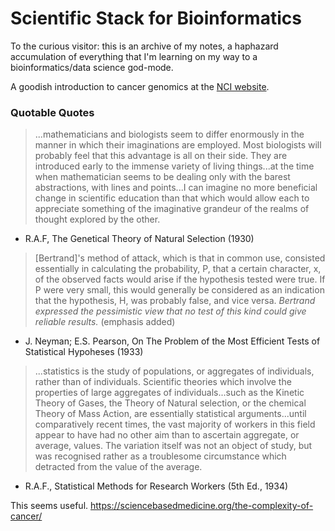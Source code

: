 # Scientific Stack for Bioinformatics

To the curious visitor: this is an archive of my notes, a haphazard accumulation of everything that I'm learning on my way to a bioinformatics/data science god-mode. 

A goodish introduction to cancer genomics at the [NCI website](https://www.cancer.gov/about-nci/organization/ccg/cancer-genomics-overview).

### Quotable Quotes

> ...mathematicians and biologists seem to differ enormously in the manner in which their imaginations are employed. Most biologists will probably feel that this advantage is all on their side. They are introduced early to the immense variety of living things...at the time when mathematician seems to be dealing only with the barest abstractions, with lines and points...I can imagine no more beneficial change in scientific education than that which would allow each to appreciate something of the imaginative grandeur of the realms of thought explored by the other. 
- R.A.F, The Genetical Theory of Natural Selection (1930)

> [Bertrand]'s method of attack, which is that in common use, consisted essentially in calculating the probability, P, that a certain character, x, of the observed facts would arise if the hypothesis tested were true. If P were very small, this would generally be considered as an indication that the hypothesis, H, was probably false, and vice versa. *Bertrand expressed the pessimistic view that no test of this kind could give reliable results.* (emphasis added)
- J. Neyman; E.S. Pearson, On The Problem of the Most Efficient Tests of Statistical Hypoheses (1933)

> ...statistics is the study of populations, or aggregates of individuals, rather than of individuals. Scientific theories which involve the properties of large aggregates of individuals...such as the Kinetic Theory of Gases, the Theory of Natural selection, or the chemical Theory of Mass Action, are essentially statistical arguments...until comparatively recent times, the vast majority of workers in this field appear to have had no other aim than to ascertain aggregate, or average, values. The variation itself was not an object of study, but was recognised rather as a troublesome circumstance which detracted from the value of the average. 
- R.A.F., Statistical Methods for Research Workers (5th Ed., 1934)

This seems useful. 
https://sciencebasedmedicine.org/the-complexity-of-cancer/
